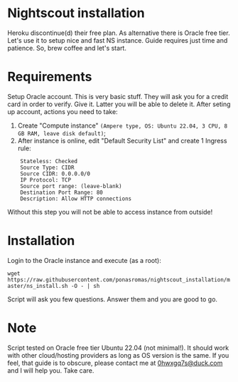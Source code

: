 # Nightscout installation
Heroku discontinue(d) their free plan. As alternative there is Oracle free tier. Let's use it to setup nice and fast NS instance. Guide requires just time and patience. So, brew coffee and let's start.

# Requirements
Setup Oracle account. This is very basic stuff. They will ask you for a credit card in order to verify. Give it. Latter you will be able to delete it. After seting up account, actions you need to take:


1. Create "Compute instance" `(Ampere type, OS: Ubuntu 22.04, 3 CPU, 8 GB RAM, leave disk default)`;
2. After instance is online, edit "Default Security List" and create 1 Ingress rule:
```
    Stateless: Checked
    Source Type: CIDR
    Source CIDR: 0.0.0.0/0
    IP Protocol: TCP
    Source port range: (leave-blank)
    Destination Port Range: 80
    Description: Allow HTTP connections
 ```   
Without this step you will not be able to access instance from outside!

# Installation
Login to the Oracle instance and execute (as a root):

`wget https://raw.githubusercontent.com/ponasromas/nightscout_installation/master/ns_install.sh -O - | sh`

Script will ask you few questions. Answer them and you are good to go.

# Note
Script tested on Oracle free tier Ubuntu 22.04 (not minimal!). It should work with other cloud/hosting providers as long as OS version is the same. If you feel, that guide is to obscure, please contact me at 0hwxgq7s@duck.com and I will help you. Take care.
